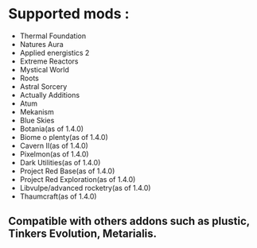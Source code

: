 # Supported mods : 
* Thermal Foundation
* Natures Aura
* Applied energistics 2
* Extreme Reactors
* Mystical World
* Roots
* Astral Sorcery
* Actually Additions
* Atum
* Mekanism
* Blue Skies
* Botania(as of 1.4.0)
* Biome o plenty(as of 1.4.0)
* Cavern II(as of 1.4.0)
* Pixelmon(as of 1.4.0)
* Dark Utilities(as of 1.4.0)
* Project Red Base(as of 1.4.0)
* Project Red Exploration(as of 1.4.0)
* Libvulpe/advanced rocketry(as of 1.4.0)
* Thaumcraft(as of 1.4.0)
## Compatible with others addons such as plustic, Tinkers Evolution, Metarialis.